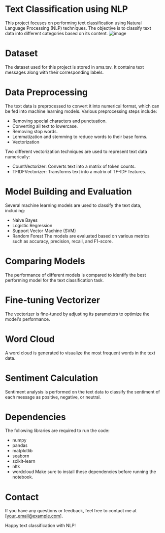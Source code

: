 # Text Classification using NLP
This project focuses on performing text classification using Natural Language Processing (NLP) techniques. The objective is to classify text data into different categories based on its content.
![image](https://github.com/Aftabbs/Text-Classification-Using-NLP/assets/112916888/7d9dd480-c870-4c58-b80a-bd4291b8d790)

# Dataset
The dataset used for this project is stored in sms.tsv. It contains text messages along with their corresponding labels.

# Data Preprocessing
The text data is preprocessed to convert it into numerical format, which can be fed into machine learning models. Various preprocessing steps include:

* Removing special characters and punctuation.
* Converting all text to lowercase.
* Removing stop words.
* Lemmatization and stemming to reduce words to their base forms.
* Vectorization

Two different vectorization techniques are used to represent text data numerically:

* CountVectorizer: Converts text into a matrix of token counts.
* TFIDFVectorizer: Transforms text into a matrix of TF-IDF features.

# Model Building and Evaluation
Several machine learning models are used to classify the text data, including:

* Naive Bayes
* Logistic Regression
* Support Vector Machine (SVM)
* Random Forest
The models are evaluated based on various metrics such as accuracy, precision, recall, and F1-score.

# Comparing Models
The performance of different models is compared to identify the best performing model for the text classification task.

# Fine-tuning Vectorizer
The vectorizer is fine-tuned by adjusting its parameters to optimize the model's performance.

# Word Cloud
A word cloud is generated to visualize the most frequent words in the text data.

# Sentiment Calculation
Sentiment analysis is performed on the text data to classify the sentiment of each message as positive, negative, or neutral.

# Dependencies
The following libraries are required to run the code:
* numpy
* pandas
* matplotlib
* seaborn
* scikit-learn
* nltk
* wordcloud
Make sure to install these dependencies before running the notebook.

# Contact
If you have any questions or feedback, feel free to contact me at [your_email@example.com].

Happy text classification with NLP!






